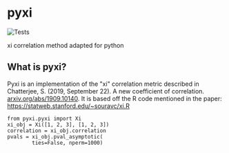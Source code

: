pyxi
================================
![Tests](https://travis-ci.com/czbiohub/pyxi.svg?)

xi correlation method adapted for python

## What is pyxi?

Pyxi is an implementation of the "xi" correlation metric described in Chatterjee, S. (2019, September 22). A new coefficient of correlation. [arxiv.org/abs/1909.10140](https://arxiv.org/abs/1909.10140). It is based off the R code mentioned in the paper: https://statweb.stanford.edu/~souravc/xi.R 


```
from pyxi.pyxi import Xi
xi_obj = Xi([1, 2, 3], [1, 2, 3])
correlation = xi_obj.correlation
pvals = xi_obj.pval_asymptotic(
        ties=False, nperm=1000)

```